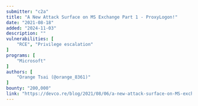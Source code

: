 ```yaml
---
submitter: "c2a"
title: "A New Attack Surface on MS Exchange Part 1 - ProxyLogon!"
date: "2021-08-18"
added: "2024-11-03"
description: ""
vulnerabilities: [
    "RCE", "Privilege escalation"
]
programs: [
    "Microsoft"
]
authors: [
    "Orange Tsai (@orange_8361)"
]
bounty: "200,000"
link: "https://devco.re/blog/2021/08/06/a-new-attack-surface-on-MS-exchange-part-1-ProxyLogon/"
---
```




